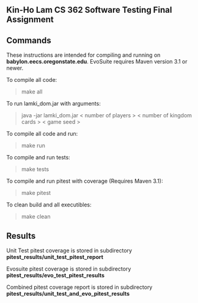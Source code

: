 ## Kin-Ho Lam CS 362 Software Testing Final Assignment

Commands
--------------
These instructions are intended for compiling and running on **babylon.eecs.oregonstate.edu**. EvoSuite requires Maven version 3.1 or newer.

To compile all code:
>make all

To run lamki_dom.jar with arguments:
> java -jar lamki_dom.jar < number of players > < number of kingdom cards >  < game seed >

To compile all code and run:
>make run

To compile and run tests:
>make tests

To compile and run pitest with coverage (Requires Maven 3.1):
>make pitest

To clean build and all executibles:
>make clean

Results
--------------
Unit Test pitest coverage is stored in subdirectory **pitest_results/unit_test_pitest_report**

Evosuite pitest coverage is stored in subdirectory **pitest_results/evo_test_pitest_results**

Combined pitest coverage report is stored in subdirectory **pitest_results/unit_test_and_evo_pitest_results** 


